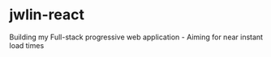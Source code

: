 # jwlin-react
Building my Full-stack progressive web application - Aiming for near instant load times

